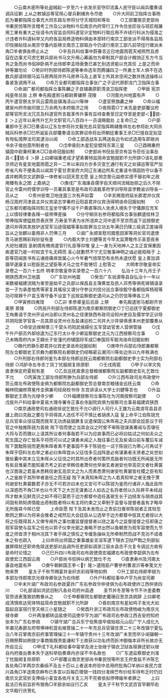 <!-- { "loadSidebar": true } -->
　　○云南木密所等处盗贼起一岁至六十余发杀官夺印流毒人民守臣以闻兵覆奏请调兵征剿  上从之敕镇巡等官用心督兵剿捕务令尽绝
　　○升大同前卫指挥佥事杨彪为署都指挥佥事充大同东路左参将分守天城阳和等处
　　○工部覆南京吏部尚书秦民悦等所言稽考工作及公派物料今后南京内府常行工作令住坐匠役与班匠相兼用工果有重大之役请令内官监会同科道官计定物料行取应用不许续行科派为侵渔之计违者许科道紏举又内府各监局修造物料俱由本部转行南京工部坐派不得用各监局印信揭帖径从南京守备内臣移文南京工部取办今仍请行南京工部凡前项俓行徵派未角□羊者俱各停止从之
　　○辛丑兵科给事中蔚春言近日地震雨雹天戒照然且虏寇在边事尤可虑乞敕兵部尚书马文升用心筹画勿为牵制其户部会计粮饷正东方今当务之急而尚书佀钟卧病不出侍郎李孟旸衰惫已甚乞别选贤能以充其任  上是之而命钟等置勿论　○癸卯时刑部侍郎陈道等奉命选军而腾骧四卫一所勇士军人俱不在选数兵部请除御马监马房两班并外马房养马及上直军士外其余空闲之数并拣选操练以备紧急调用不从
　　○命万全都司都指挥佥事张广之子诏代原职龙门卫指挥佥事
　　○命湖广都司都指挥佥事陈麟之子良辅袭原职清浪卫指挥使
　　○甲辰  宪宗纯皇帝忌辰  上祭  奉先殿遣驸马都尉黄镛祭  茂陵
　　○河南光州地震有声
　　○丙午遣官祭太岁风云雷雨岳镇海渎山川等神
　　○遣官祭旗纛之神
　　○命以福建泉州府市舶司银三万余两为本府赈济之用
　　○夜雨雹○丁未先是吏部覆议府部等官所言汰冗员及科道官所言裁革传升事有旨待查奏至日定夺至是吏部＜锍-釒＞上近年以来传升乞升文职官凡八百四十一员请赐裁处  上复命已之
　　○户部署郎中王氶□巳奏请以辽东左参将孙文毅充总兵官指挥韩辅鲁祥左右参将赴大同杀贼兵科参氶□巳所诞妄兵部覆奏请治其罪诏命将出师朝廷重事王氶□巳擅自定拟显有徇私情弊法司其逮治以闻
　　○命工部造战车五两送各边令如式造用车即故尚书余子俊创意所制者也
　　○戊申昏刻木星犯垒壁阵东第三星
　　○己酉赐秦府镇国中尉秉柯秉木□□诰命冠服如制
　　○吏部尚书倪岳至京有旨令莅任治事岳具＜锍-釒＞辞  上曰卿端重老成才望素著特兹简命宜勉就职不允所辞○该礼部奏京师近有星变地震雨雹之异一二年以来四方亦多灾变乞通行有灾之处镇巡等官严加修省凡有不便条具以闻其宁夏甘肃宣府大同辽东诸边所系尤重请令慎固防守以备不虞并敕两京文武群臣一体修省以回天意尤愿  皇上悯念黎元益修实德不替初年之政用臻有永之图  上嘉纳之
　　○庚戌广东海康县儒学自天顺间流贼劫掠之后久不除官止令雷州府儒学训导一员署其事至是布政司请裁革府学训导除县学教谕训导各一员从之
　　○贵州安南卫地连震三次有声如雷
　　○辛亥赐晋府延长郡君并仪宾杨汉周府河津县主并仪宾梁志学秦府云阳县君并仪宾汤得明诰命冠服如制
　　○辽东都司都指挥同知王玺坐守傋不设千户黄直等四人坐虏入境失于守傋罪应充军  上以情轻律重各降一级带俸差操
　　○分守柳庆右参将都指挥佥事张麒遣桂林卫带俸指挥使猛胜赍表庆贺  万寿圣节表为水所浥弃之河中遂不至京而返下巡按御史逮问并得其卖放护送官军沿途宿娼等事拟胜罪当立功五年满日仍降三级调卫差操得旨从之张麒以委用非人罚俸三月
　　○湖广永顺宣慰司腊惹田家等洞长官司遣使贡马谢恩赐彩叚钞锭有差
　　○内阁大学士刘健等言今早太监萧敬传示圣意夜来大祀社禝因  圣躬偶有微疡遣官行礼臣等仰惟  皇上一身为天地神人之主正宜保重因疾遣官乃是一时权宜于礼无碍而  圣心犹歉然不宁尤见敬事神明之诚必能昭格于  上臣等窃闻医书有云诸疮痛痒皆属心火今年暑气倍常恐有余热未退伏愿  皇上善加调摄早遂康复以慰臣民之望臣等犬马之忱不胜惓切  上慰答之
　　大明孝宗敬皇帝实录卷之一百六十五终
明孝宗敬皇帝实录卷之一百六十六
　　弘治十三年九月壬子朔狭西肃州卫地震
　　○广东钦州地震
　　○癸丑广东翁源等县自弘治十一年以来数被福建流贼为害至是始平之兵部以保昌县主簿黄旹及民人邓秀等俱死锋镝请录旹一子为承差恤秀等家复其徭役又谓分守参议刘信分巡佥事徐鋐守备都指挥杨观等功可赎罪千户袁玉等守备不设宜下巡按监察御史逮问从之仍罚信等俸各三月
　　○甲寅修四夷馆
　　○乙卯  孝恭章皇后忌辰  上祭
　　奉先殿遣驸马都尉齐世美祭  景陵
　　○丙辰升刑部左侍郎陈道为南京都察院御史○丁巳巡抚宁夏都御史王珣奏请于灵州开设州治即以灵州名之径隶狭西布政司设知州吏目及儒学学正训导并阴阳医学官各一员其原设灵州仓及盐课巡检二司并大沙井驿俱隶本州吏部覆奏从之
　　○命安远侯柳景三千营头司阳武侯薛伦五军营幼官舍人营俱管操
　　○戊午升户部员外郎徐逵为辽东行太仆寺少卿监察御史沈元为江西按察司佥事
　　○己未赐周府内乡王嫡长子安湩代府辅国将军成□奉国将军聪洵诰命冠服如制
　　○赐代府静乐郡君并仪宾史录诰命冠服如制
　　○庚申升兵部右侍郎兼都察院左佥都御史王宗彝为都察院右都御史仍经略密云潮河川等处边务以九年秩满也
　　○升刑部右侍郎何鉴为本部左侍郎巡抚云南都察院右副都御史李士实为刑部右侍郎
○鸿胪寺左寺丞丁凤丁忧服阕复除原职
　　○壬戌雨雹
　　○甲子以旱灾免直隶保定府夏税有差
　　○乙丑巡抚直隶总督粮储都察院左副都御史彭礼乞致仕不允
　　○丙寅改工部左侍郎熊翀为兵部左侍郎
　　○升江西布政司左布政使叶贽云南左布政使陈金俱为都察院右副都御史贽总督南京粮储金巡抚云南
　　○命翰林院编修蒋冕传圭俱兼司经局校书侍  东宫讲读从大学士刘健等言也
　　○升监察御史王鼎为光禄寺少卿
　　○升福建按察司佥事陈壮为河南按察司副使
　　○戊辰升户科给事中夏易大理寺署寺正事右寺副院宾俱为按察司佥事易福建宾狭西
　　○南京通政使司右通政徐说乞致仕不允○调行人司行人王雄为云南浪穹县县丞雄上疏曰克敌之要在乎将得其人选任不可不慎比者胡虏入寇  皇上命平江伯陈锐充总兵官率众徂征既而我军无功虏益猖獗复议遣保国公朱晖易之夫兵部会廷臣议于将官之中独推陈锐为首故  陛下信而使之当其会议之时曾不审陈锐谋勇著闻与否堪任大将与否而猥以上请其所议者何事哉若不以为应故事而已必将曰姑试之何如夫众之死生国之存亡皆系乎将而可以试之谋勇未闻之人哉往事已无及矣语曰前车覆后车诫  陛下罢黜陈锐而更用朱晖者素不更事固不多于陈锐也一试于陈锐已为寒心可再试于朱晖乎窃料左右举之者必曰朱晖尝从父征伐多见战阵是必有谋勇者夫贤者之处世如锥处囊中其末立见朱晖从父征伐之时其所出奇者何策所克敌者何功既无所闻是无所有矣且惟豪杰能知豪杰考之前史举韩信者萧何也举谢玄者谢安也举高崇文者杜黄裳也汉晋唐之君虽未悉韩信谢玄高崇文之为人而素悉萧何谢安杜黄裳皆社稷之臣有知人之鉴故于其所举者直任之而无疑  陛下未真知朱晖之为人若真知举之者无愧于萧何谢安杜黄裳数君子亦无不可若亦曰未也又安可不以陈锐为鉴而付诸非人哉此臣所以深惑而不角□羊也以今天下之大岂无谋勇过人如古之名将者但以久际昇平未经战阵才猷未见鲜克识之如不得已莫若于边方都督中选任盖彼生长于边结发与胡虏战其间固有熟知虏情能出奇制胜者特以有主将约束之又牵制于监督与提督者虽有才略卒无所施耳今晖已受
　　上命臣愿  陛下及其未发而止之责前日推举陈锐者正其轻忽欺罔之罪以为将来会推者之戒然后大会廷臣从公选举于边方都督中拔其尤者授以大将之任既得其人又俾专阃外之事勿置监督提督者以挠之盖今之监督提督之任即唐之观军容使与监军之任也以郭子仪李光弼之勇略不世出然以鱼朝恩为观军容使而九节度之师皆溃于相州况其下者乎择之慎任之专缓急操纵无所牵制然而战不克功不成者未之有也疏入
　　上曰命将出师国之重事雄妄言沮军逮下锦衣卫狱严鞫之刑部拟雄罪赎杖还职命免赎送吏部对品调外任吏部拟调浙江丽水县丞不允复令调远方故有是命时论惜之
　　○己巳升四川布政司右布政使周宏福建右布政使李韶俱为左布政使宏江西韶云南
　　○户部尚书佀钟以病乞致仕不允
　　○直隶寿州及河南太康县地震有声
　　○庚午朝鲜国王李＜忄隆＞遣陪臣户曹参判曹淑沂等奉笺文方物来贺
　　皇太子千秋节赐宴并金织衣彩叚等物如例
　　○升工部右侍郎李鐩为本部左侍郎南京光禄寺卿张达为右侍郎
　　○升户科都给事中卢亨为尚宝司卿
　　○辛未升湖广布政司右参政夏祚广东右参政华仲贤俱为右布政使祚江西仲贤四川
　　○礼部请如洪武旧制凡各处司府州县遇
　　圣节并冬至等令节不许差委教官赍进表笺致妨教餋从之
　　○壬申都察院左都御史戴珊召至京具疏辞  上曰卿老成清慎练达宪体特兹简命宜勉就职不允所辞
　　○昏刻南京有星如鸡子发光大如盌起自室宿行至天棓三小星随之
　　○癸酉升浙江布政司左布政使杨峻为南京光禄寺卿
　　○升两淮都转运盐使司运使毕亨为湖广布政司右参政江西吉安府知府张本为广东右参政
　　○镇守湖广总兵东宁伯焦俊卒俊始祖元山后广宁人成化九年袭兄寿爵左府带俸神机营右掖管操二十一年充总兵官镇甘肃二十三年改镇宁夏弘治八年召掌南京前府事管理操江十一年镇守贵州十三年改湖广未至而卒讣闻辍朝一日赐祭葬如例俊少事商贩既贵能谦和下士故获以功名终而折冲御侮本非所长故亦无所自见云
　　○甲戌下礼科都给事中甯举及进士张继于锦衣卫狱各赎罪还职以继自内府接出奏本失于送科举劾奏章内亦误不书名故也
　　○广东道监察御史刘淮丁忧服阕复除原职
　　○户部覆议南京吏部尚书秦民悦等所言王府食盐不许陈乞各处角□羊两京农桑绢不及五十匹以上者送本府验中总用府批角□羊纳以省民力宜兴县角□羊送南京麻布已多宜以后每匹徵银一钱四分准绵苎布价给军待布乏时仍旧南京文武官折支俸绢小麦宜各依月关支三月不完者依拟停俸踰年者罪之
　　上曰盐法已有前旨折布银角□羊部余如议行乙亥
　　皇太子千秋节文武百官早朝毕赴文华殿行庆贺礼

